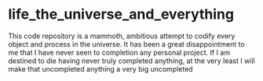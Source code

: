 life_the_universe_and_everything
================================

This code repository is a mammoth, ambitious attempt to codify every object and process in the universe. It has been a great disappointment to me that I have never seen to completion any personal project. If I am destined to die having never truly completed anything, at the very least I will make that uncompleted anything a very big uncompleted


